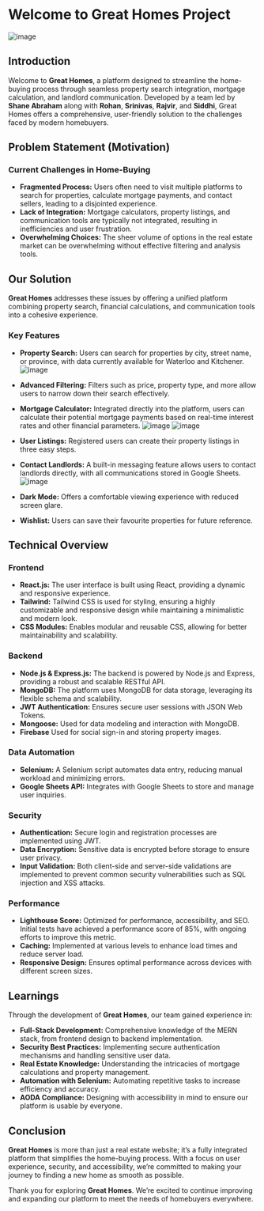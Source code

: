 # Welcome to Great Homes Project
![image](https://github.com/user-attachments/assets/6c040161-4a18-47c7-997b-91bfca565baf)

## Introduction

Welcome to **Great Homes**, a platform designed to streamline the home-buying process through seamless property search integration, mortgage calculation, and landlord communication. Developed by a team led by **Shane Abraham** along with **Rohan**, **Srinivas**, **Rajvir**, and **Siddhi**, Great Homes offers a comprehensive, user-friendly solution to the challenges faced by modern homebuyers.

## Problem Statement (Motivation)

### Current Challenges in Home-Buying

- **Fragmented Process:** Users often need to visit multiple platforms to search for properties, calculate mortgage payments, and contact sellers, leading to a disjointed experience.
- **Lack of Integration:** Mortgage calculators, property listings, and communication tools are typically not integrated, resulting in inefficiencies and user frustration.
- **Overwhelming Choices:** The sheer volume of options in the real estate market can be overwhelming without effective filtering and analysis tools.

## Our Solution

**Great Homes** addresses these issues by offering a unified platform combining property search, financial calculations, and communication tools into a cohesive experience.

### Key Features

- **Property Search:** Users can search for properties by city, street name, or province, with data currently available for Waterloo and Kitchener.
  ![image](https://github.com/user-attachments/assets/27df30b2-b1f4-4b48-bd3c-d64f01df1c47)

- **Advanced Filtering:** Filters such as price, property type, and more allow users to narrow down their search effectively.
- **Mortgage Calculator:** Integrated directly into the platform, users can calculate their potential mortgage payments based on real-time interest rates and other financial parameters.
  ![image](https://github.com/user-attachments/assets/54a26cdd-ab3e-460a-83cb-7fe24a24f5ea)
  ![image](https://github.com/user-attachments/assets/91bd043d-7ba8-4f1f-aa87-87fe3a460895)


- **User Listings:** Registered users can create their property listings in three easy steps.
- **Contact Landlords:** A built-in messaging feature allows users to contact landlords directly, with all communications stored in Google Sheets.
  ![image](https://github.com/user-attachments/assets/38fe4469-6468-4e35-8d18-10ef3fc6b6a3)

- **Dark Mode:** Offers a comfortable viewing experience with reduced screen glare.
- **Wishlist:** Users can save their favourite properties for future reference.

## Technical Overview

### Frontend

- **React.js:** The user interface is built using React, providing a dynamic and responsive experience.
- **Tailwind:** Tailwind CSS is used for styling, ensuring a highly customizable and responsive design while maintaining a minimalistic and modern look.
- **CSS Modules:** Enables modular and reusable CSS, allowing for better maintainability and scalability.

### Backend

- **Node.js & Express.js:** The backend is powered by Node.js and Express, providing a robust and scalable RESTful API.
- **MongoDB:** The platform uses MongoDB for data storage, leveraging its flexible schema and scalability.
- **JWT Authentication:** Ensures secure user sessions with JSON Web Tokens.
- **Mongoose:** Used for data modeling and interaction with MongoDB.
- **Firebase** Used for social sign-in and storing property images. 

### Data Automation

- **Selenium:** A Selenium script automates data entry, reducing manual workload and minimizing errors.
- **Google Sheets API:** Integrates with Google Sheets to store and manage user inquiries.

### Security

- **Authentication:** Secure login and registration processes are implemented using JWT.
- **Data Encryption:** Sensitive data is encrypted before storage to ensure user privacy.
- **Input Validation:** Both client-side and server-side validations are implemented to prevent common security vulnerabilities such as SQL injection and XSS attacks.

### Performance

- **Lighthouse Score:** Optimized for performance, accessibility, and SEO. Initial tests have achieved a performance score of 85%, with ongoing efforts to improve this metric.
- **Caching:** Implemented at various levels to enhance load times and reduce server load.
- **Responsive Design:** Ensures optimal performance across devices with different screen sizes.


## Learnings

Through the development of **Great Homes**, our team gained experience in:

- **Full-Stack Development:** Comprehensive knowledge of the MERN stack, from frontend design to backend implementation.
- **Security Best Practices:** Implementing secure authentication mechanisms and handling sensitive user data.
- **Real Estate Knowledge:** Understanding the intricacies of mortgage calculations and property management.
- **Automation with Selenium:** Automating repetitive tasks to increase efficiency and accuracy.
- **AODA Compliance:** Designing with accessibility in mind to ensure our platform is usable by everyone.


## Conclusion

**Great Homes** is more than just a real estate website; it’s a fully integrated platform that simplifies the home-buying process. With a focus on user experience, security, and accessibility, we’re committed to making your journey to finding a new home as smooth as possible.

Thank you for exploring **Great Homes**. We’re excited to continue improving and expanding our platform to meet the needs of homebuyers everywhere.
